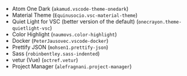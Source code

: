 - Atom One Dark (`akamud.vscode-theme-onedark`)
- Material Theme (`Equinusocio.vsc-material-theme`)
- Quiet Light for VSC (better version of the default) (`onecrayon.theme-quietlight-vsc`)
- Color Highlight (`naumovs.color-highlight`)
- Docker (`PeterJausovec.vscode-docker`)
- Prettify JSON (`mohsen1.prettify-json`)
- Sass (`robinbentley.sass-indented`)
- vetur (Vue) (`octref.vetur`)
- Project Manager (`alefragnani.project-manager`)
